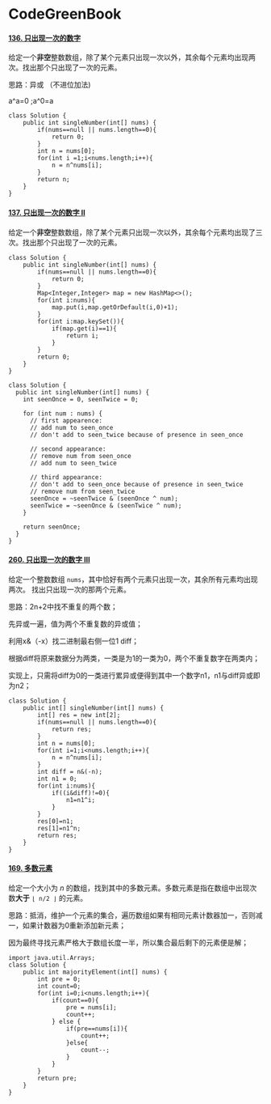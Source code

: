 # CodeGreenBook

#### [136. 只出现一次的数字](https://leetcode-cn.com/problems/single-number/)

给定一个**非空**整数数组，除了某个元素只出现一次以外，其余每个元素均出现两次。找出那个只出现了一次的元素。

思路：异或 （不进位加法)

a^a=0 ;a^0=a

```
class Solution {
    public int singleNumber(int[] nums) {
        if(nums==null || nums.length==0){
            return 0;
        }
        int n = nums[0];
        for(int i =1;i<nums.length;i++){
            n = n^nums[i];
        }
        return n;
    }
}
```

#### [137. 只出现一次的数字 II](https://leetcode-cn.com/problems/single-number-ii/)

给定一个**非空**整数数组，除了某个元素只出现一次以外，其余每个元素均出现了三次。找出那个只出现了一次的元素。

```
class Solution {
    public int singleNumber(int[] nums) {
        if(nums==null || nums.length==0){
            return 0;
        }
        Map<Integer,Integer> map = new HashMap<>();
        for(int i:nums){
            map.put(i,map.getOrDefault(i,0)+1);
        }
        for(int i:map.keySet()){
            if(map.get(i)==1){
                return i;
            }
        }
        return 0;
    }
}
```

```
class Solution {
  public int singleNumber(int[] nums) {
    int seenOnce = 0, seenTwice = 0;

    for (int num : nums) {
      // first appearence: 
      // add num to seen_once 
      // don't add to seen_twice because of presence in seen_once

      // second appearance: 
      // remove num from seen_once 
      // add num to seen_twice

      // third appearance: 
      // don't add to seen_once because of presence in seen_twice
      // remove num from seen_twice
      seenOnce = ~seenTwice & (seenOnce ^ num);
      seenTwice = ~seenOnce & (seenTwice ^ num);
    }

    return seenOnce;
  }
}

```

#### [260. 只出现一次的数字 III](https://leetcode-cn.com/problems/single-number-iii/)

给定一个整数数组 `nums`，其中恰好有两个元素只出现一次，其余所有元素均出现两次。 找出只出现一次的那两个元素。

思路：2n+2中找不重复的两个数；

先异或一遍，值为两个不重复数的异或值；

利用x&（-x）找二进制最右侧一位1 diff；

根据diff将原来数据分为两类，一类是为1的一类为0，两个不重复数字在两类内；

实现上，只需将diff为0的一类进行累异或便得到其中一个数字n1，n1与diff异或即为n2；

```
class Solution {
    public int[] singleNumber(int[] nums) {
        int[] res = new int[2];
        if(nums==null || nums.length==0){
            return res;
        }
        int n = nums[0];
        for(int i=1;i<nums.length;i++){
            n = n^nums[i];
        }
        int diff = n&(-n);
        int n1 = 0;
        for(int i:nums){
            if((i&diff)!=0){
                n1=n1^i;
            }
        }
        res[0]=n1;
        res[1]=n1^n;
        return res;
    }
}
```

#### [169. 多数元素](https://leetcode-cn.com/problems/majority-element/)

给定一个大小为 *n* 的数组，找到其中的多数元素。多数元素是指在数组中出现次数**大于** `⌊ n/2 ⌋` 的元素。

思路：抵消，维护一个元素的集合，遍历数组如果有相同元素计数器加一，否则减一，如果计数器为0重新添加新元素；

因为最终寻找元素严格大于数组长度一半，所以集合最后剩下的元素便是解；

```
import java.util.Arrays;
class Solution {
    public int majorityElement(int[] nums) {
        int pre = 0;
        int count=0;
        for(int i=0;i<nums.length;i++){
            if(count==0){
                pre = nums[i];
                count++;
            } else {
                if(pre==nums[i]){
                    count++;
                }else{
                    count--;
                }
            }
        }
        return pre;
    }
}
```


